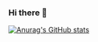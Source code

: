 ### Hi there 👋

[![Anurag's GitHub stats](https://github-readme-stats.vercel.app/api?username=gianca1994)](https://github.com/gianca1994/github-readme-stats)

<!--
**gianca1994/gianca1994** is a ✨ _special_ ✨ repository because its `README.md` (this file) appears on your GitHub profile.

Here are some ideas to get you started:

- 🔭 I’m currently working on ...
- 🌱 I’m currently learning ...
- 👯 I’m looking to collaborate on ...
- 🤔 I’m looking for help with ...
- 💬 Ask me about ...
- 📫 How to reach me: ...
- 😄 Pronouns: ...
- ⚡ Fun fact: ...
-->

